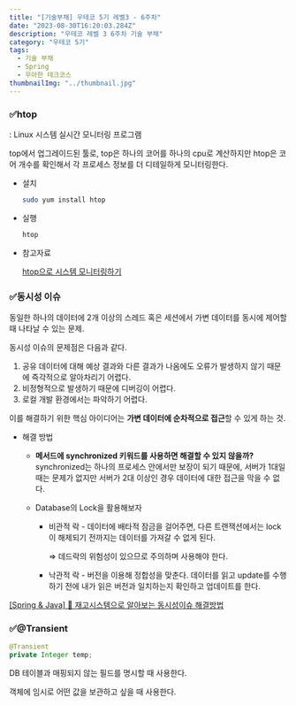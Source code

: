 ```yaml
---
title: "[기술부채] 우테코 5기 레벨3 - 6주차"
date: "2023-08-30T16:20:03.284Z"
description: "우테코 레벨 3 6주차 기술 부채"
category: "우테코 5기"
tags:
  - 기술 부채
  - Spring
  - 우아한 테크코스
thumbnailImg: "../thumbnail.jpg"
---
```


### ✅htop

: Linux 시스템 실시간 모니터링 프로그램

top에서 업그레이드된 툴로, top은 하나의 코어를 하나의 cpu로 계산하지만 htop은 코어 개수를 확인해서 각 프로세스 정보를 더 디테일하게 모니터링한다.

- 설치
  ```bash
  sudo yum install htop
  ```
- 실행
  ```bash
  htop
  ```
- 참고자료

  [htop으로 시스템 모니터링하기](https://jinchoi.oopy.io/log/backend/6)

### ✅동시성 이슈

동일한 하나의 데이터에 2개 이상의 스레드 혹은 세션에서 가변 데이터를 동시에 제어할 때 나타날 수 있는 문제.

동시성 이슈의 문제점은 다음과 같다.

1. 공유 데이터에 대해 예상 결과와 다른 결과가 나옴에도 오류가 발생하지 않기 때문에 즉각적으로 알아차리기 어렵다.
2. 비정형적으로 발생하기 때문에 디버깅이 어렵다.
3. 로컬 개발 환경에서는 파악하기 어렵다.

이를 해결하기 위한 핵심 아이디어는 **가변 데이터에 순차적으로 접근**할 수 있게 하는 것.

- 해결 방법
  - **메서드에 synchronized 키워드를 사용하면 해결할 수 있지 않을까?**
    synchronized는 하나의 프로세스 안에서만 보장이 되기 때문에, 서버가 1대일 때는 문제가 없지만 서버가 2대 이상인 경우 데이터에 대한 접근을 막을 수 없다.
  - Database의 Lock을 활용해보자

    - 비관적 락 - 데이터에 배타적 잠금을 걸어주면, 다른 트랜잭션에서는 lock이 해제되기 전까지는 데이터를 가져갈 수 없게 된다.

      ⇒ 데드락의 위험성이 있으므로 주의하며 사용해야 한다.

    - 낙관적 락 - 버전을 이용해 정합성을 맞춘다. 데이터를 읽고 update를 수행하기 전에 내가 읽은 버전과 일치하는지 확인하고 업데이트를 한다.

[[Spring & Java] 🚀 재고시스템으로 알아보는 동시성이슈 해결방법](https://thalals.tistory.com/370)

### ✅@Transient

```java
@Transient
private Integer temp;
```

DB 테이블과 매핑되지 않는 필드를 명시할 때 사용한다.

객체에 임시로 어떤 값을 보관하고 싶을 때 사용한다.
